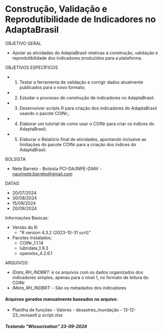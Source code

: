 # Construção, Validação e Reprodutibilidade de Indicadores no AdaptaBrasil 

OBJETIVO GERAL

* Apoiar as atividades do AdaptaBrasil relativas à construção, validação e reprodutibilidade dos indicadores produzidos para a plataforma.

OBJETIVOS ESPECÍFICOS

   - 1.	Testar a ferramenta de validação e corrigir dados atualmente publicados para o novo formato;
   - 2.	Estudar o processo de construção de indicadores no AdaptaBrasil.
   - 3.	Desenvolver scripts R para criação dos indicadores do AdaptaBrasil usando o pacote COINr.;
   - 4.	Elaborar um tutorial de como usar o COINr para criar os índices do AdaptaBrasil; 
   - 5.	Elaborar o Relatório final de atividades, apontando inclusive as limitações do pacote COINr para a criação dos índices do AdaptaBrasil.

BOLSISTA  
* Nete Barreto - Bolsista PCI-DA/INPE-DIIAV - naurinete.barreto@gmail.com

DATAS: 
* 20/07/2024
* 30/08/2024 
* 15/09/2024
* 20/09/2024

Informações Basicas: 
- Versão do R:
  * "R version 4.3.2 (2023-10-31 ucrt)"
- Pacotes Instalados: 
   * COINr_1.1.14
   * lubridate_1.9.3  
   * openxlsx_4.2.6.1     

ARQUIVOS: 
* *IData_RH_INDBRT:* é os arquivos com os dados organizados dos indicadores simples, apenas para o nível  1, no formato de leitura do COINr
* *IMeta_RH_INDBRT:* - São os metadados dos indicadores

#### Arquivos gerados manualmente baseados no arquivo: 
  * Planilha de funções - Valores - desastres_inundação - 13-12-23_revisao6 p script.xlsx

##### Testando "Winsorization" 23-09-2024 